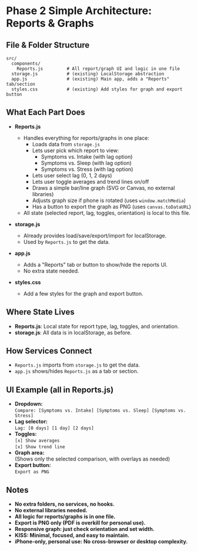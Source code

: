 # Phase 2 Simple Architecture: Reports & Graphs

## File & Folder Structure

```
src/
  components/
    Reports.js         # All report/graph UI and logic in one file
  storage.js           # (existing) LocalStorage abstraction
  app.js               # (existing) Main app, adds a "Reports" tab/section
  styles.css           # (existing) Add styles for graph and export button
```

## What Each Part Does

- **Reports.js**
  - Handles everything for reports/graphs in one place:
    - Loads data from `storage.js`
    - Lets user pick which report to view:
      - Symptoms vs. Intake (with lag option)
      - Symptoms vs. Sleep (with lag option)
      - Symptoms vs. Stress (with lag option)
    - Lets user select lag (0, 1, 2 days)
    - Lets user toggle averages and trend lines on/off
    - Draws a simple bar/line graph (SVG or Canvas, no external libraries)
    - Adjusts graph size if phone is rotated (uses `window.matchMedia`)
    - Has a button to export the graph as PNG (uses `canvas.toDataURL`)
  - All state (selected report, lag, toggles, orientation) is local to this file.

- **storage.js**
  - Already provides load/save/export/import for localStorage.
  - Used by `Reports.js` to get the data.

- **app.js**
  - Adds a "Reports" tab or button to show/hide the reports UI.
  - No extra state needed.

- **styles.css**
  - Add a few styles for the graph and export button.

## Where State Lives

- **Reports.js**: Local state for report type, lag, toggles, and orientation.
- **storage.js**: All data is in localStorage, as before.

## How Services Connect

- `Reports.js` imports from `storage.js` to get the data.
- `app.js` shows/hides `Reports.js` as a tab or section.

## UI Example (all in Reports.js)

- **Dropdown:**  
  `Compare: [Symptoms vs. Intake] [Symptoms vs. Sleep] [Symptoms vs. Stress]`
- **Lag selector:**  
  `Lag: [0 days] [1 day] [2 days]`
- **Toggles:**  
  `[x] Show averages`  
  `[x] Show trend line`
- **Graph area:**  
  (Shows only the selected comparison, with overlays as needed)
- **Export button:**  
  `Export as PNG`

## Notes

- **No extra folders, no services, no hooks.**
- **No external libraries needed.**
- **All logic for reports/graphs is in one file.**
- **Export is PNG only (PDF is overkill for personal use).**
- **Responsive graph: just check orientation and set width.**
- **KISS: Minimal, focused, and easy to maintain.**
- **iPhone-only, personal use: No cross-browser or desktop complexity.** 